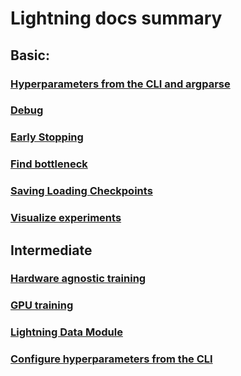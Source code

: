 # Lightning docs summary

## Basic: 

### [Hyperparameters from the CLI and argparse](./basic/argparse_and_cli.md)

### [Debug](./basic/debug.md)

### [Early Stopping](./basic/early_stopping.md)

### [Find bottleneck](./basic/find_bottlenecks.md)

### [Saving Loading Checkpoints](./basic/saving_loading_checkpoints.md)

### [Visualize experiments](./basic/visualize_experiments.md)

## Intermediate

### [Hardware agnostic training](./intermediate/hardware_agnostic_training.md)

### [GPU training](./intermediate/gpu_training.md)

### [Lightning Data Module](./intermediate/lightning_data_module.md)

### [Configure hyperparameters from the CLI](./intermediate/configure_hyperparameters_from_the_cli.md)
